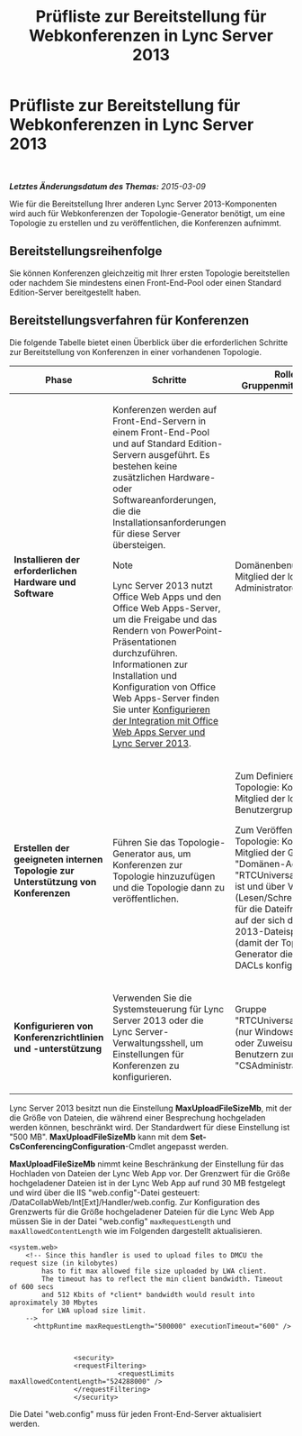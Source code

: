 ﻿---
title: Prüfliste zur Bereitstellung für Webkonferenzen in Lync Server 2013
TOCTitle: Prüfliste zur Bereitstellung für Webkonferenzen in Lync Server 2013
ms:assetid: 9908ebe0-e5d3-4920-b9b1-85021f7e69e9
ms:mtpsurl: https://technet.microsoft.com/de-de/library/JJ205104(v=OCS.15)
ms:contentKeyID: 49294847
ms.date: 05/19/2016
mtps_version: v=OCS.15
ms.translationtype: HT
---

# Prüfliste zur Bereitstellung für Webkonferenzen in Lync Server 2013

 

_**Letztes Änderungsdatum des Themas:** 2015-03-09_

Wie für die Bereitstellung Ihrer anderen Lync Server 2013-Komponenten wird auch für Webkonferenzen der Topologie-Generator benötigt, um eine Topologie zu erstellen und zu veröffentlichen, die Konferenzen aufnimmt.

## Bereitstellungsreihenfolge

Sie können Konferenzen gleichzeitig mit Ihrer ersten Topologie bereitstellen oder nachdem Sie mindestens einen Front-End-Pool oder einen Standard Edition-Server bereitgestellt haben.

## Bereitstellungsverfahren für Konferenzen

Die folgende Tabelle bietet einen Überblick über die erforderlichen Schritte zur Bereitstellung von Konferenzen in einer vorhandenen Topologie.


<table>
<colgroup>
<col style="width: 25%" />
<col style="width: 25%" />
<col style="width: 25%" />
<col style="width: 25%" />
</colgroup>
<thead>
<tr class="header">
<th>Phase</th>
<th>Schritte</th>
<th>Rollen und Gruppenmitgliedschaften</th>
<th>Dokumentation</th>
</tr>
</thead>
<tbody>
<tr class="odd">
<td><p><strong>Installieren der erforderlichen Hardware und Software</strong></p></td>
<td><p>Konferenzen werden auf Front-End-Servern in einem Front-End-Pool und auf Standard Edition-Servern ausgeführt. Es bestehen keine zusätzlichen Hardware- oder Softwareanforderungen, die die Installationsanforderungen für diese Server übersteigen.</p>
<div>

> [!NOTE]
> Lync Server 2013 nutzt Office Web Apps und den Office Web Apps-Server, um die Freigabe und das Rendern von PowerPoint-Präsentationen durchzuführen. Informationen zur Installation und Konfiguration von Office Web Apps-Server finden Sie unter <A href="lync-server-2013-enabling-office-web-apps-server-and-lync-server-2013.md">Konfigurieren der Integration mit Office Web Apps Server und Lync Server 2013</A>.


</div></td>
<td><p>Domänenbenutzer, der Mitglied der lokalen Administratorgruppe ist</p></td>
<td><p><a href="lync-server-2013-supported-hardware.md">Unterstützte Hardware für Lync Server 2013</a> in der Unterstützungsdokumentation</p>
<p><a href="lync-server-2013-server-software-and-infrastructure-support.md">Serversoftware- und Infrastrukturunterstützung in Lync Server 2013</a> in der Unterstützungsdokumentation</p>
<p><a href="lync-server-2013-determining-your-system-requirements.md">Ermitteln Ihrer Systemanforderungen für Lync Server 2013</a> in der Planungsdokumentation</p>
<p><a href="lync-server-2013-technical-requirements-for-archiving.md">Technische Anforderungen für die Archivierung in Lync Server 2013</a> in der Planungsdokumentation</p>
<p></p></td>
</tr>
<tr class="even">
<td><p><strong>Erstellen der geeigneten internen Topologie zur Unterstützung von Konferenzen</strong></p></td>
<td><p>Führen Sie das Topologie-Generator aus, um Konferenzen zur Topologie hinzuzufügen und die Topologie dann zu veröffentlichen.</p></td>
<td><p>Zum Definieren einer Topologie: Konto, das Mitglied der lokalen Benutzergruppe ist</p>
<p>Zum Veröffentlichen der Topologie: Konto, das Mitglied der Gruppen &quot;Domänen-Admins&quot; und &quot;RTCUniversalServerAdmins&quot; ist und über Vollzugriff (Lesen/Schreiben/Ändern) für die Dateifreigabe verfügt, auf der sich der Lync Server 2013-Dateispeicher befindet (damit der Topologie-Generator die erforderlichen DACLs konfigurieren kann)</p></td>
<td><p><a href="lync-server-2013-define-and-configure-a-topology-in-topology-builder.md">Definieren und Konfigurieren einer Topologie für Lync Server 2013 im Topologie-Generator</a> in der Bereitstellungsdokumentation</p></td>
</tr>
<tr class="odd">
<td><p><strong>Konfigurieren von Konferenzrichtlinien und -unterstützung</strong></p></td>
<td><p>Verwenden Sie die Systemsteuerung für Lync Server 2013 oder die Lync Server-Verwaltungsshell, um Einstellungen für Konferenzen zu konfigurieren.</p></td>
<td><p>Gruppe &quot;RTCUniversalServerAdmins&quot; (nur Windows PowerShell) oder Zuweisung von Benutzern zur Rolle &quot;CSAdministrator&quot;</p></td>
<td><p><a href="lync-server-2013-conferencing-policies.md">Konferenzrichtlinien in Lync Server 2013</a> in der Betriebsdokumentation</p></td>
</tr>
</tbody>
</table>


Lync Server 2013 besitzt nun die Einstellung **MaxUploadFileSizeMb**, mit der die Größe von Dateien, die während einer Besprechung hochgeladen werden können, beschränkt wird. Der Standardwert für diese Einstellung ist "500 MB". **MaxUploadFileSizeMb** kann mit dem **Set-CsConferencingConfiguration**-Cmdlet angepasst werden.

**MaxUploadFileSizeMb** nimmt keine Beschränkung der Einstellung für das Hochladen von Dateien der Lync Web App vor. Der Grenzwert für die Größe hochgeladener Dateien ist in der Lync Web App auf rund 30 MB festgelegt und wird über die IIS "web.config"-Datei gesteuert: /DataCollabWeb/Int\[Ext\]/Handler/web.config. Zur Konfiguration des Grenzwerts für die Größe hochgeladener Dateien für die Lync Web App müssen Sie in der Datei "web.config" `maxRequestLength` und `maxAllowedContentLength` wie im Folgenden dargestellt aktualisieren.

    <system.web>
        <!-- Since this handler is used to upload files to DMCU the request size (in kilobytes) 
            has to fit max allowed file size uploaded by LWA client.
            The timeout has to reflect the min client bandwidth. Timeout of 600 secs 
            and 512 Kbits of *client* bandwidth would result into aproximately 30 Mbytes 
            for LWA upload size limit.
        -->
          <httpRuntime maxRequestLength="500000" executionTimeout="600" />
    
    
    
                    <security>
                    <requestFiltering>
                               <requestLimits maxAllowedContentLength="524288000" />
                    </requestFiltering>
                    </security>

Die Datei "web.config" muss für jeden Front-End-Server aktualisiert werden.

